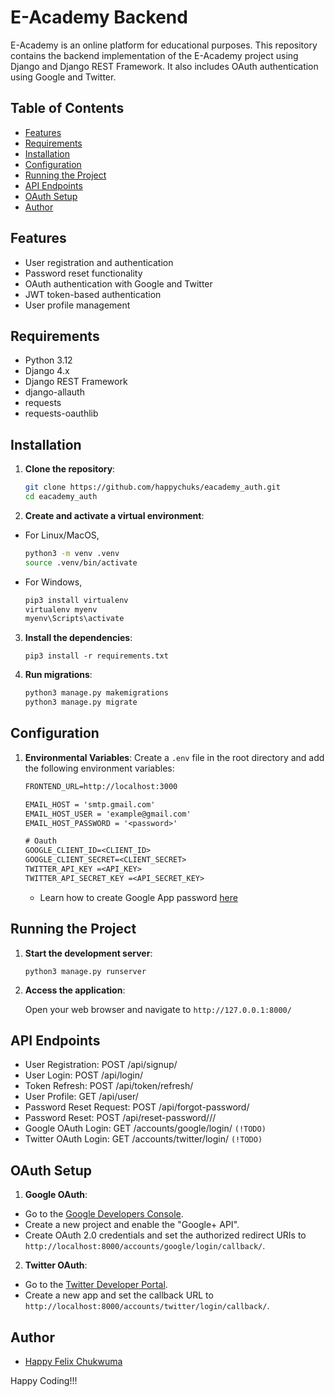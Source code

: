 # E-Academy Backend

E-Academy is an online platform for educational purposes. This repository contains the backend implementation of the E-Academy project using Django and Django REST Framework. It also includes OAuth authentication using Google and Twitter.

## Table of Contents

- [Features](#features)
- [Requirements](#requirements)
- [Installation](#installation)
- [Configuration](#configuration)
- [Running the Project](#running-the-project)
- [API Endpoints](#api-endpoints)
- [OAuth Setup](#oauth-setup)
- [Author](#author)

## Features

- User registration and authentication
- Password reset functionality
- OAuth authentication with Google and Twitter
- JWT token-based authentication
- User profile management

## Requirements

- Python 3.12
- Django 4.x
- Django REST Framework
- django-allauth
- requests
- requests-oauthlib

## Installation

1. **Clone the repository**:

   ```bash
   git clone https://github.com/happychuks/eacademy_auth.git
   cd eacademy_auth
   ```

2. **Create and activate a virtual environment**:

- For Linux/MacOS,

    ```bash    
    python3 -m venv .venv
    source .venv/bin/activate
    ```

- For Windows,

    ```bash    
    pip3 install virtualenv
    virtualenv myenv
    myenv\Scripts\activate
    ```

3. **Install the dependencies**:

    `pip3 install -r requirements.txt`

4. **Run migrations**:

    ```bash 
    python3 manage.py makemigrations
    python3 manage.py migrate
    ```

## Configuration

1. **Environmental Variables**:
    Create a `.env` file in the root directory and add the following environment variables:

    ```txt
    FRONTEND_URL=http://localhost:3000

    EMAIL_HOST = 'smtp.gmail.com'
    EMAIL_HOST_USER = 'example@gmail.com'
    EMAIL_HOST_PASSWORD = '<password>' 

    # Oauth 
    GOOGLE_CLIENT_ID=<CLIENT_ID>
    GOOGLE_CLIENT_SECRET=<CLIENT_SECRET>
    TWITTER_API_KEY =<API_KEY>
    TWITTER_API_SECRET_KEY =<API_SECRET_KEY>
    ```

    - Learn how to create Google App password [here](https://knowledge.workspace.google.com/kb/how-to-create-app-passwords-000009237)


## Running the Project

1. **Start the development server**:

    `python3 manage.py runserver`

2. **Access the application**:

    Open your web browser and navigate to `http://127.0.0.1:8000/`

## API Endpoints

- User Registration: POST /api/signup/
- User Login: POST /api/login/
- Token Refresh: POST /api/token/refresh/
- User Profile: GET /api/user/
- Password Reset Request: POST /api/forgot-password/
- Password Reset: POST /api/reset-password/<uidb64>/<token>/
- Google OAuth Login: GET /accounts/google/login/ `(!TODO)`
- Twitter OAuth Login: GET /accounts/twitter/login/ `(!TODO)`

## OAuth Setup

1. **Google OAuth**:

- Go to the [Google Developers Console](https://console.developers.google.com/).
- Create a new project and enable the "Google+ API".
- Create OAuth 2.0 credentials and set the authorized redirect URIs to `http://localhost:8000/accounts/google/login/callback/`.

2. **Twitter OAuth**:

- Go to the [Twitter Developer Portal](https://developer.twitter.com/).
- Create a new app and set the callback URL to `http://localhost:8000/accounts/twitter/login/callback/`.

## Author

- [Happy Felix Chukwuma](https://codewithfelix.vercel.app/)

Happy Coding!!!